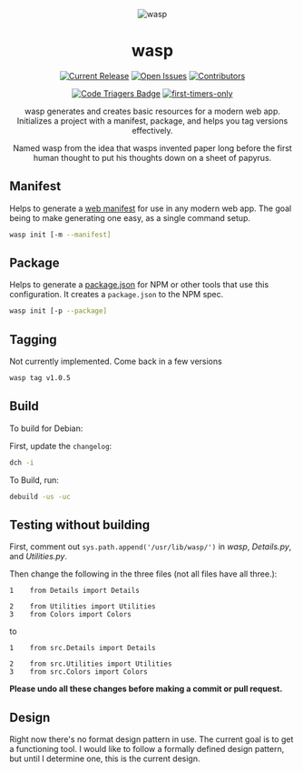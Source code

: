<div align="center">

![wasp](wasp.png)

wasp
======

[![Current Release](https://img.shields.io/github/release/devinmatte/wasp.svg)](https://github.com/devinmatte/wasp/releases)
[![Open Issues](https://img.shields.io/github/issues-raw/devinmatte/wasp.svg)](https://github.com/devinmatte/wasp/issues)
[![Contributors](https://img.shields.io/github/contributors/devinmatte/wasp.svg)](https://github.com/devinmatte/wasp/graphs/contributors)


[![Code Triagers Badge](https://www.codetriage.com/devinmatte/wasp/badges/users.svg)](https://www.codetriage.com/devinmatte/wasp)
[![first-timers-only](http://img.shields.io/badge/first--timers--only-friendly-blue.svg)](http://www.firsttimersonly.com/)

wasp generates and creates basic resources for a modern web app.
Initializes a project with a manifest, package, and helps you tag versions effectively.

Named wasp from the idea that wasps invented paper long before the first human thought to put his thoughts down on a sheet of papyrus.

</div>

Manifest
--------
Helps to generate a [web manifest](https://developer.mozilla.org/en-US/docs/Web/Manifest) for use in any modern web app. The goal being to make generating one easy, as a single command setup.
```bash
wasp init [-m --manifest]
```

Package
--------
Helps to generate a [package.json](https://docs.npmjs.com/files/package.json) for NPM or other tools that use this configuration. It creates a `package.json` to the NPM spec.
```bash
wasp init [-p --package]
```

Tagging
-------
Not currently implemented. Come back in a few versions
```bash
wasp tag v1.0.5
```

Build
-----
To build for Debian:

First, update the `changelog`:
```bash
dch -i
```

To Build, run:
```bash
debuild -us -uc
```

Testing without building
-----
First, comment out `sys.path.append('/usr/lib/wasp/')` in _wasp_, _Details.py_, and _Utilities.py_.

Then change the following in the three files (not all files have all three.):
```
1    from Details import Details

2    from Utilities import Utilities
3    from Colors import Colors
```
to
```
1    from src.Details import Details

2    from src.Utilities import Utilities
3    from src.Colors import Colors
```


__Please undo all these changes before making a commit or pull request.__

Design
------

Right now there's no format design pattern in use. The current goal is to get a functioning tool.
I would like to follow a formally defined design pattern, but until I determine one, this is the current design.
